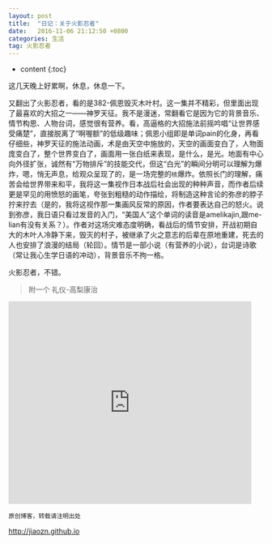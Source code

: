 ```yaml
---
layout: post
title:  "日记：关于火影忍者"
date:   2016-11-06 21:12:50 +0800 
categories: 生活
tag: 火影忍者
---
```


* content
{:toc}








这几天晚上好累啊，休息，休息一下。

又翻出了火影忍者，看的是382-佩恩毁灭木叶村。这一集并不精彩，但里面出现了最喜欢的大招之一——神罗天征。我不是漫迷，常翻看它是因为它的背景音乐、情节构思、人物台词，感觉很有营养。看，高逼格的大招施法前摇吟唱“让世界感受痛楚”，直接脱离了“啊喔额”的低级趣味；佩恩小组即是单词pain的化身，再看仔细些，神罗天征的施法动画，术是由天空中施放的，天空的画面变白了，人物面庞变白了，整个世界变白了，画面用一张白纸来表现，是什么，是光。地面有中心向外径扩张，诚然有“万物排斥”的技能交代，但这“白光”的瞬间分明可以理解为爆炸，嗯，悄无声息，给观众呈现了的，是一场完整的`核`爆炸。依照长门的理解，痛苦会给世界带来和平，我将这一集视作日本战后社会出现的种种声音，而作者后续更是罕见的用愤怒的画笔，夸张到粗糙的动作描绘，将制造这种言论的弥彦的脖子拧来拧去（是的，我将这视作那一集画风反常的原因，作者要表达自己的怒火。说到弥彦，我日语只看过发音的入门，“美国人”这个单词的读音是amelikajin,跟me-lian有没有关系？）。作者对这场灾难态度明确，看战后的情节安排，开战初期自大的木叶人冷静下来，毁灭的村子，被继承了火之意志的后辈在原地重建，死去的人也安排了浪漫的结局（轮回）。情节是一部小说（有营养的小说），台词是诗歌（常让我心生学日语的冲动），背景音乐不拘一格。

火影忍者，不错。



> 附一个 礼仪-高梨康治




<iframe src="http://www.tudou.com/programs/view/html5embed.action?type=1&code=xz6mEU80cAA&lcode=COJZa88M0uU&resourceId=0_06_05_99" allowtransparency="true" allowfullscreen="true" allowfullscreenInteractive="true" scrolling="no" border="0" frameborder="0" style="width:480px;height:400px;"></iframe>


`原创博客，转载请注明出处`

http://jiaozn.github.io